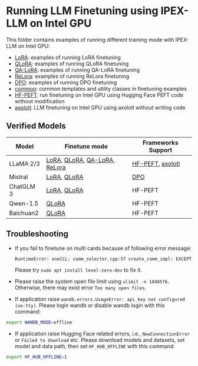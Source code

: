 # Running LLM Finetuning using IPEX-LLM on Intel GPU

This folder contains examples of running different training mode with IPEX-LLM on Intel GPU:

- [LoRA](LoRA): examples of running LoRA finetuning
- [QLoRA](QLoRA): examples of running QLoRA finetuning
- [QA-LoRA](QA-LoRA): examples of running QA-LoRA finetuning
- [ReLora](ReLora): examples of running ReLora finetuning
- [DPO](DPO): examples of running DPO finetuning
- [common](common): common templates and utility classes in finetuning examples
- [HF-PEFT](HF-PEFT): run finetuning on Intel GPU using Hugging Face PEFT code without modification
- [axolotl](axolotl): LLM finetuning on Intel GPU using axolotl without writing code

## Verified Models

| Model      | Finetune mode                                                   | Frameworks Support |
|------------|-----------------------------------------------------------------|-----------------------------------------------------------------|
| LLaMA 2/3    |   [LoRA](LoRA), [QLoRA](QLoRA), [QA-LoRA](QA-LoRA), [ReLora](ReLora)  | [HF-PEFT](HF-PEFT), [axolotl](axolotl) |
| Mistral | [LoRA](DPO), [QLoRA](DPO) | [DPO](DPO) |
| ChatGLM 3 | [LoRA](LoRA/chatglm_finetune#lora-fine-tuning-on-chatglm3-6b-with-ipex-llm), [QLoRA](QLoRA/alpaca-qlora#3-qlora-finetune) | HF-PEFT |
| Qwen-1.5 | [QLoRA](QLoRA/alpaca-qlora#3-qlora-finetune) | HF-PEFT |
| Baichuan2 | [QLoRA](QLoRA/alpaca-qlora#3-qlora-finetune) | HF-PEFT |

## Troubleshooting
- If you fail to finetune on multi cards because of following error message:
  ```bash
  RuntimeError: oneCCL: comm_selector.cpp:57 create_comm_impl: EXCEPTION: ze_data was not initialized
  ```
  Please try `sudo apt install level-zero-dev` to fix it.

- Please raise the system open file limit using `ulimit -n 1048576`. Otherwise, there may exist error `Too many open files`.

- If application raise `wandb.errors.UsageError: api_key not configured (no-tty)`. Please login wandb or disable wandb login with this command:

```bash
export WANDB_MODE=offline
```

- If application raise Hugging Face related errors, i.e., `NewConnectionError` or `Failed to download` etc. Please download models and datasets, set model and data path, then set `HF_HUB_OFFLINE` with this command:

```bash
export HF_HUB_OFFLINE=1
```
